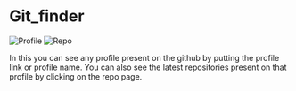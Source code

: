 # Git_finder

![Profile](https://github.com/Vranjan7077/Git_finder/blob/master/p1.jpg?raw=true)
![Repo](https://github.com/Vranjan7077/Git_finder/blob/master/p2.jpg?raw=true)


In this you can see any profile present on the github by putting the profile link or profile name.
You can also see the latest repositories present on that profile by clicking on the repo page.
